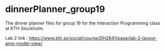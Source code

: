 dinnerPlanner_group19
=====================

The dinner planner files for group 19 for the Interaction Programming class at KTH Stockholm.

Lab 2 link :
https://www.kth.se/social/course/DH2641/page/lab-2-layout-amp-model-view/
